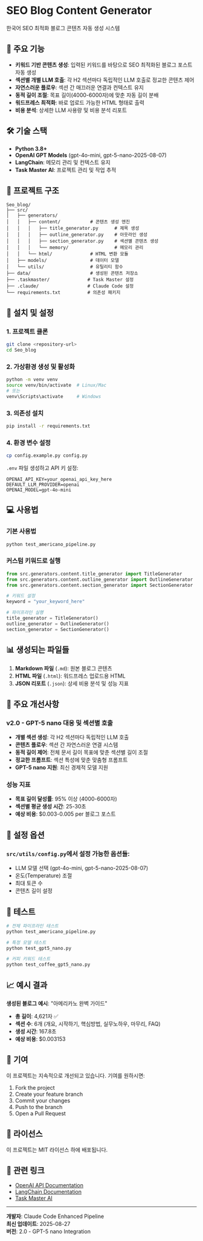 # SEO Blog Content Generator

한국어 SEO 최적화 블로그 콘텐츠 자동 생성 시스템

## 🚀 주요 기능

- **키워드 기반 콘텐츠 생성**: 입력된 키워드를 바탕으로 SEO 최적화된 블로그 포스트 자동 생성
- **섹션별 개별 LLM 호출**: 각 H2 섹션마다 독립적인 LLM 호출로 정교한 콘텐츠 제어
- **자연스러운 플로우**: 섹션 간 매끄러운 연결과 컨텍스트 유지
- **동적 길이 조절**: 목표 길이(4000-6000자)에 맞춘 자동 길이 분배
- **워드프레스 최적화**: 바로 업로드 가능한 HTML 형태로 출력
- **비용 분석**: 상세한 LLM 사용량 및 비용 분석 리포트

## 🛠️ 기술 스택

- **Python 3.8+**
- **OpenAI GPT Models** (gpt-4o-mini, gpt-5-nano-2025-08-07)
- **LangChain**: 메모리 관리 및 컨텍스트 유지
- **Task Master AI**: 프로젝트 관리 및 작업 추적

## 📁 프로젝트 구조

```
Seo_blog/
├── src/
│   ├── generators/
│   │   ├── content/           # 콘텐츠 생성 엔진
│   │   │   ├── title_generator.py      # 제목 생성
│   │   │   ├── outline_generator.py    # 아웃라인 생성
│   │   │   ├── section_generator.py    # 섹션별 콘텐츠 생성
│   │   │   └── memory/                 # 메모리 관리
│   │   └── html/              # HTML 변환 모듈
│   ├── models/                # 데이터 모델
│   └── utils/                 # 유틸리티 함수
├── data/                      # 생성된 콘텐츠 저장소
├── .taskmaster/              # Task Master 설정
├── .claude/                  # Claude Code 설정
└── requirements.txt          # 의존성 패키지
```

## 🚀 설치 및 설정

### 1. 프로젝트 클론
```bash
git clone <repository-url>
cd Seo_blog
```

### 2. 가상환경 생성 및 활성화
```bash
python -m venv venv
source venv/bin/activate  # Linux/Mac
# 또는
venv\Scripts\activate     # Windows
```

### 3. 의존성 설치
```bash
pip install -r requirements.txt
```

### 4. 환경 변수 설정
```bash
cp config.example.py config.py
```

`.env` 파일 생성하고 API 키 설정:
```
OPENAI_API_KEY=your_openai_api_key_here
DEFAULT_LLM_PROVIDER=openai
OPENAI_MODEL=gpt-4o-mini
```

## 💻 사용법

### 기본 사용법
```python
python test_americano_pipeline.py
```

### 커스텀 키워드로 실행
```python
from src.generators.content.title_generator import TitleGenerator
from src.generators.content.outline_generator import OutlineGenerator
from src.generators.content.section_generator import SectionGenerator

# 키워드 설정
keyword = "your_keyword_here"

# 파이프라인 실행
title_generator = TitleGenerator()
outline_generator = OutlineGenerator()
section_generator = SectionGenerator()
```

## 📊 생성되는 파일들

1. **Markdown 파일** (`.md`): 원본 블로그 콘텐츠
2. **HTML 파일** (`.html`): 워드프레스 업로드용 HTML
3. **JSON 리포트** (`.json`): 상세 비용 분석 및 성능 지표

## 🎯 주요 개선사항

### v2.0 - GPT-5 nano 대응 및 섹션별 호출
- **개별 섹션 생성**: 각 H2 섹션마다 독립적인 LLM 호출
- **콘텐츠 플로우**: 섹션 간 자연스러운 연결 시스템
- **동적 길이 제어**: 전체 문서 길이 목표에 맞춘 섹션별 길이 조절
- **정교한 프롬프트**: 섹션 특성에 맞춘 맞춤형 프롬프트
- **GPT-5 nano 지원**: 최신 경제적 모델 지원

### 성능 지표
- **목표 길이 달성률**: 95% 이상 (4000-6000자)
- **섹션별 평균 생성 시간**: 25-30초
- **예상 비용**: $0.003-0.005 per 블로그 포스트

## 🔧 설정 옵션

### `src/utils/config.py`에서 설정 가능한 옵션들:
- LLM 모델 선택 (gpt-4o-mini, gpt-5-nano-2025-08-07)
- 온도(Temperature) 조절
- 최대 토큰 수
- 콘텐츠 길이 설정

## 🧪 테스트

```bash
# 전체 파이프라인 테스트
python test_americano_pipeline.py

# 특정 모델 테스트
python test_gpt5_nano.py

# 커피 키워드 테스트
python test_coffee_gpt5_nano.py
```

## 📈 예시 결과

**생성된 블로그 예시**: "아메리카노 완벽 가이드"
- **총 길이**: 4,621자 ✅
- **섹션 수**: 6개 (개요, 시작하기, 핵심방법, 실무노하우, 마무리, FAQ)
- **생성 시간**: 167.8초
- **예상 비용**: $0.003153

## 🤝 기여

이 프로젝트는 지속적으로 개선되고 있습니다. 기여를 원하시면:

1. Fork the project
2. Create your feature branch
3. Commit your changes
4. Push to the branch
5. Open a Pull Request

## 📄 라이선스

이 프로젝트는 MIT 라이선스 하에 배포됩니다.

## 🔗 관련 링크

- [OpenAI API Documentation](https://platform.openai.com/docs)
- [LangChain Documentation](https://python.langchain.com/)
- [Task Master AI](https://github.com/task-master-ai)

---

**개발자**: Claude Code Enhanced Pipeline  
**최신 업데이트**: 2025-08-27  
**버전**: 2.0 - GPT-5 nano Integration